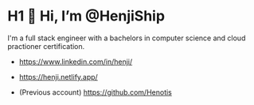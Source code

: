 # H1 👋 Hi, I’m @HenjiShip

I'm a full stack engineer with a bachelors in computer science and cloud practioner certification.
- https://www.linkedin.com/in/henji/
- https://henji.netlify.app/

- (Previous account) https://github.com/Henotis


<!---
HenjiShip/HenjiShip is a ✨ special ✨ repository because its `README.md` (this file) appears on your GitHub profile.
You can click the Preview link to take a look at your changes.
--->
